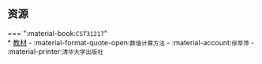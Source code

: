 ## 资源  
=== ":material-book:`CST31217`"  
    * [教材](https://api.ecylt.top/v1/lanzou_link?url=https://cqu-openlib.lanzout.com/iIJCB296jgdg&type=down) - :material-format-quote-open:`数值计算方法` - :material-account:`徐萃萍` - :material-printer:`清华大学出版社`  